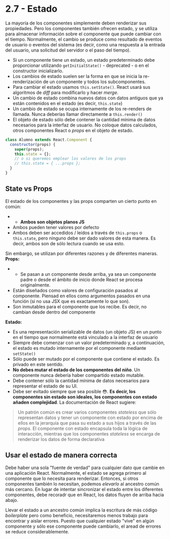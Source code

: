 # 2.7 - Estado

La mayoría de los componentes simplemente deben renderizar sus propiedades. Pero los componentes también ofrecen estado, y se utiliza para almacenar información sobre el componente que puede cambiar con el tiempo. Normalmente, el cambio se produce como resultado de eventos de usuario o eventos del sistema \(es decir, como una respuesta a la entrada del usuario, una solicitud del servidor o el paso del tiempo\).

* Si un componente tiene un estado, un estado predeterminado debe proporcionar utilizando `getInitialState()` - deprecated - o en el constructor inicializarlo.
* Los cambios de estado suelen ser la forma en que se inicia la re-renderización de un componente y todos los subcomponentes.
* Para cambiar el estado usamos `this.setState()`. React usará sus algoritmos de _diff_ para modificarlo y hacer _merge_.
* Un cambio de estado combina nuevos datos con datos antiguos que ya están contenidos en el estado \(es decir, `this.state`\)
* Un cambio de estado se ocupa internamente de los re-renders de llamada. Nunca deberías llamar directamente a `this.render()`
* El objeto de estado sólo debe contener la cantidad mínima de datos necesarios para la interfaz de usuario. No coloque datos calculados, otros componentes React o _props_ en el objeto de estado.

```javascript
class Alumno extends React.Component {
  constructor(props) {
    super(props);
    this.state = {};
    // o si queremos emplear los valores de los props
    // this.state = { ...props };
  }
}
```

## State vs Props

El estado de los componentes y las props comparten un cierto punto en común:

* * **Ambos son objetos planos JS**
* Ambos pueden tener valores por defecto
* Ambos deben ser accedidos / leídos a través de `this.props` o `this.state`, pero ninguno debe ser dado valores de esta manera. Es decir, ambos son de sólo lectura cuando se usa esto.

Sin embargo, se utilizan por diferentes razones y de diferentes maneras. **Props:**

* * Se pasan a un componente desde arriba, ya sea un componente padre o desde el ámbito de inicio donde React se procesa originalmente.
* Están diseñados como valores de configuración pasados al componente. Piensad en ellos como argumentos pasados en una función \(si no usa JSX que es exactamente lo que son\).
* Son inmutables para el componente que los recibe. Es decir, no cambian desde dentro del componente

**Estado:**

* Es una representación serializable de datos \(un objeto JS\) en un punto en el tiempo que normalmente está vinculado a la interfaz de usuario
* Siempre debe comenzar con un valor predeterminado y, a continuación, el estado es mutado internamente por el componente mediante `setState()`
* Sólo puede ser mutado por el componente que contiene el estado. Es privado en este sentido.
* **No debes mutar el estado de los componentes del niño**. Un componente nunca debería haber compartido estado mutable.
* Debe contener sólo la cantidad mínima de datos necesarios para representar el estado de su UI.
* Debe ser evitado siempre que sea posible 😳. **Es decir, los componentes sin estado son ideales, los componentes con estado añaden complejidad**. La documentación de React sugiere:

> Un patrón común es crear varios componentes _stateless_ que sólo representan datos y tener un componente con estado por encima de ellos en la jerarquía que pasa su estado a sus hijos a través de las _props_. El componente con estado encapsula toda la lógica de interacción, mientras que los componentes _stateless_ se encarga de renderizar los datos de forma declarativa

## Usar el estado de manera correcta

Debe haber una sola "fuente de verdad" para cualquier dato que cambie en una aplicación React. Normalmente, el estado se agrega primero al componente que lo necesita para renderizar. Entonces, si otros componentes también lo necesitan, podemos _elevarlo_ al ancestro común más cercano. En lugar de intentar sincronizar el estado entre los diferentes componentes, debe recoradr que en React, los datos fluyen de arriba hacia abajo.

Llevar el estado a un ancestro común implica la escritura de más código _boilerplate_ pero como beneficio, necesitaremos menos trabajo para encontrar y aislar errores. Puesto que cualquier estado "vive" en algún componente y sólo ese componente puede cambiarlo, el aread de errores se reduce considerablemente.


